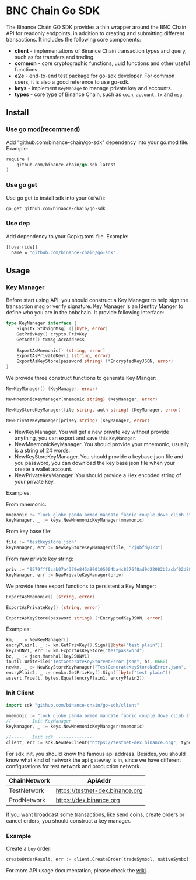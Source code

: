 # BNC Chain Go SDK


The Binance Chain GO SDK provides a thin wrapper around the BNC Chain API for readonly endpoints, in addition to creating and submitting different transactions.
It includes the following core components:

* **client** - implementations of Binance Chain transaction types and query, such as for transfers and trading.
* **common** - core cryptographic functions, uuid functions and other useful functions.
* **e2e** - end-to-end test package for go-sdk developer. For common users, it is also a good reference to use go-sdk. 
* **keys** - implement `KeyManage` to manage private key and accounts.
* **types** - core type of Binance Chain, such as `coin`, `account`, `tx` and `msg`.

## Install

### Use go mod(recommend)

Add "github.com/binance-chain/go-sdk" dependency into your go.mod file. Example:
```go
require (
	github.com/binance-chain/go-sdk latest
)
```

### Use go get

Use go get to install sdk into your `GOPATH`:
```bash
go get github.com/binance-chain/go-sdk
```

### Use dep
Add dependency to your Gopkg.toml file. Example:
```bash
[[override]]
  name = "github.com/binance-chain/go-sdk"
```

## Usage 

### Key Manager

Before start using API, you should construct a Key Manager to help sign the transaction msg or verify signature.
Key Manager is an Identity Manger to define who you are in the bnbchain. It provide following interface:

```go
type KeyManager interface {
	Sign(tx.StdSignMsg) ([]byte, error)
	GetPrivKey() crypto.PrivKey
	GetAddr() txmsg.AccAddress
	
	ExportAsMnemonic() (string, error)
    ExportAsPrivateKey() (string, error)
    ExportAsKeyStore(password string) (*EncryptedKeyJSON, error)
}
```

We provide three construct functions to generate Key Manger:
```go
NewKeyManager() (KeyManager, error)

NewMnemonicKeyManager(mnemonic string) (KeyManager, error)

NewKeyStoreKeyManager(file string, auth string) (KeyManager, error)

NewPrivateKeyManager(priKey string) (KeyManager, error) 

```
- NewKeyManager. You will get a new private key without provide anything, you can export and save this `KeyManager`.
- NewMnemonicKeyManager. You should provide your mnemonic, usually is a string of 24 words.
- NewKeyStoreKeyManager. You should provide a keybase json file and you password, you can download the key base json file when your create a wallet account.
- NewPrivateKeyManager. You should provide a Hex encoded string of your private key.

Examples:

From mnemonic:
```Go
mnemonic := "lock globe panda armed mandate fabric couple dove climb step stove price recall decrease fire sail ring media enhance excite deny valid ceiling arm"
keyManager, _ := keys.NewMnemonicKeyManager(mnemonic)
```

From key base file:
```GO
file := "testkeystore.json"
keyManager, err := NewKeyStoreKeyManager(file, "Zjubfd@123")

```

From raw private key string:
```GO
priv := "9579fff0cab07a4379e845a890105004ba4c8276f8ad9d22082b2acbf02d884b"
keyManager, err := NewPrivateKeyManager(priv)
```

We provide three export functions to persistent a Key Manger:

```go
ExportAsMnemonic() (string, error)

ExportAsPrivateKey() (string, error)

ExportAsKeyStore(password string) (*EncryptedKeyJSON, error)
```

Examples:
```go
km, _ := NewKeyManager()
encryPlain1, _ := km.GetPrivKey().Sign([]byte("test plain"))
keyJSONV1, err := km.ExportAsKeyStore("testpassword")
bz, _ := json.Marshal(keyJSONV1)
ioutil.WriteFile("TestGenerateKeyStoreNoError.json", bz, 0660)
newkm, _ := NewKeyStoreKeyManager("TestGenerateKeyStoreNoError.json", "testpassword")
encryPlain2, _ := newkm.GetPrivKey().Sign([]byte("test plain"))
assert.True(t, bytes.Equal(encryPlain1, encryPlain2))
```


### Init Client

```GO
import sdk "github.com/binance-chain/go-sdk/client"

mnemonic := "lock globe panda armed mandate fabric couple dove climb step stove price recall decrease fire sail ring media enhance excite deny valid ceiling arm"
//-----   Init KeyManager  -------------
keyManager, _ := keys.NewMnemonicKeyManager(mnemonic)

//-----   Init sdk  -------------
client, err := sdk.NewDexClient("https://testnet-dex.binance.org", types.TestNetwork, keyManager)

```
For sdk init, you should know the famous api address. Besides, you should know what kind of network the api gateway is in, since we have different configurations for 
test network and production network.

|  ChainNetwork |  ApiAddr | 
|-------------- |----------------------------------|
|   TestNetwork | https://testnet-dex.binance.org  |  
|   ProdNetwork | https://dex.binance.org          |                                |

If you want broadcast some transactions, like send coins, create orders or cancel orders, you should construct a key manager.


### Example

Create a `buy` order: 
```go
createOrderResult, err := client.CreateOrder(tradeSymbol, nativeSymbol, txmsg.OrderSide.BUY, 100000000, 100000000, true)
```

For more API usage documentation, please check the [wiki](https://github.com/binance-chain/go-sdk/wiki)..